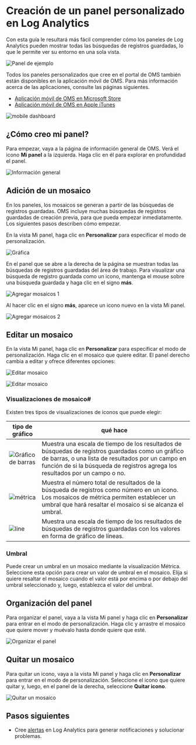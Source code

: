 <properties
    pageTitle="Creación de un panel personalizado en Log Analytics | Microsoft Azure"
    description="Con esta guía le resultará más fácil comprender cómo los paneles de Log Analytics pueden mostrar todas las búsquedas de registros guardadas, lo que le proporciona una sola imagen de visualización de su entorno."
    services="log-analytics"
    documentationCenter=""
    authors="bandersmsft"
    manager="jwhit"
    editor=""/>

<tags
    ms.service="log-analytics"
    ms.workload="na"
    ms.tgt_pltfrm="na"
    ms.devlang="na"
    ms.topic="article"
    ms.date="10/10/2016"
    ms.author="banders"/>


# <a name="create-a-custom-dashboard-in-log-analytics"></a>Creación de un panel personalizado en Log Analytics

Con esta guía le resultará más fácil comprender cómo los paneles de Log Analytics pueden mostrar todas las búsquedas de registros guardadas, lo que le permite ver su entorno en una sola vista.

![Panel de ejemplo](./media/log-analytics-dashboards/oms-dashboards-example-dash.png)

Todos los paneles personalizados que cree en el portal de OMS también están disponibles en la aplicación móvil de OMS. Para más información acerca de las aplicaciones, consulte las páginas siguientes.

- [Aplicación móvil de OMS en Microsoft Store](http://www.windowsphone.com/store/app/operational-insights/4823b935-83ce-466c-82bb-bd0a3f58d865)
- [Aplicación móvil de OMS en Apple iTunes](https://itunes.apple.com/app/microsoft-operations-management/id1042424859?mt=8)

![mobile dashboard](./media/log-analytics-dashboards/oms-search-mobile.png)

## <a name="how-do-i-create-my-dashboard?"></a>¿Cómo creo mi panel?

Para empezar, vaya a la página de información general de OMS. Verá el icono **Mi panel** a la izquierda. Haga clic en él para explorar en profundidad el panel.

![Información general](./media/log-analytics-dashboards/oms-dashboards-overview.png)


## <a name="adding-a-tile"></a>Adición de un mosaico

En los paneles, los mosaicos se generan a partir de las búsquedas de registros guardadas. OMS incluye muchas búsquedas de registros guardadas de creación previa, para que pueda empezar inmediatamente. Los siguientes pasos describen cómo empezar.

En la vista Mi panel, haga clic en **Personalizar** para especificar el modo de personalización.

![Gráfica](./media/log-analytics-dashboards/oms-dashboards-pictorial01.png)

 En el panel que se abre a la derecha de la página se muestran todas las búsquedas de registros guardadas del área de trabajo. Para visualizar una búsqueda de registro guardada como un icono, mantenga el mouse sobre una búsqueda guardada y haga clic en el signo **más**.

![Agregar mosaicos 1](./media/log-analytics-dashboards/oms-dashboards-pictorial02.png)

Al hacer clic en el signo **más**, aparece un icono nuevo en la vista Mi panel.

![Agregar mosaicos 2](./media/log-analytics-dashboards/oms-dashboards-pictorial03.png)


## <a name="edit-a-tile"></a>Editar un mosaico

En la vista Mi panel, haga clic en **Personalizar** para especificar el modo de personalización. Haga clic en el mosaico que quiere editar. El panel derecho cambia a editar y ofrece diferentes opciones:

![Editar mosaico](./media/log-analytics-dashboards/oms-dashboards-pictorial04.png)

![Editar mosaico](./media/log-analytics-dashboards/oms-dashboards-pictorial05.png)

### <a name="tile-visualizations#"></a>Visualizaciones de mosaico#
Existen tres tipos de visualizaciones de iconos que puede elegir:

|tipo de gráfico|qué hace|
|---|---|
|![Gráfico de barras](./media/log-analytics-dashboards/oms-dashboards-bar-chart.png)|Muestra una escala de tiempo de los resultados de búsquedas de registros guardadas como un gráfico de barras, o una lista de resultados por un campo en función de si la búsqueda de registros agrega los resultados por un campo o no.
|![métrica](./media/log-analytics-dashboards/oms-dashboards-metric.png)|Muestra el número total de resultados de la búsqueda de registros como número en un icono. Los mosaicos de métrica permiten establecer un umbral que hará resaltar el mosaico si se alcanza el umbral.|
|![line](./media/log-analytics-dashboards/oms-dashboards-line.png)|Muestra una escala de tiempo de los resultados de búsquedas de registros guardadas con los valores en forma de gráfico de líneas.|

### <a name="threshold"></a>Umbral
Puede crear un umbral en un mosaico mediante la visualización Métrica. Seleccione esta opción para crear un valor de umbral en el mosaico. Elija si quiere resaltar el mosaico cuando el valor está por encima o por debajo del umbral seleccionado y, luego, establezca el valor del umbral.

## <a name="organizing-the-dashboard"></a>Organización del panel
Para organizar el panel, vaya a la vista Mi panel y haga clic en **Personalizar** para entrar en el modo de personalización. Haga clic y arrastre el mosaico que quiere mover y muévalo hasta donde quiere que esté.

![Organizar el panel](./media/log-analytics-dashboards/oms-dashboards-organize.png)

## <a name="remove-a-tile"></a>Quitar un mosaico
Para quitar un icono, vaya a la vista Mi panel y haga clic en **Personalizar** para entrar en el modo de personalización. Seleccione el icono que quiere quitar y, luego, en el panel de la derecha, seleccione **Quitar icono**.

![Quitar un mosaico](./media/log-analytics-dashboards/oms-dashboards-remove-tile.png)

## <a name="next-steps"></a>Pasos siguientes

- Cree [alertas](log-analytics-alerts.md) en Log Analytics para generar notificaciones y solucionar problemas.



<!--HONumber=Oct16_HO2-->


